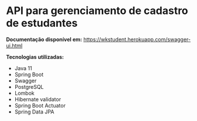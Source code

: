 # API para gerenciamento de cadastro de estudantes

**Documentação disponível em:** https://wkstudent.herokuapp.com/swagger-ui.html

**Tecnologias utilizadas:**

- Java 11
- Spring Boot
- Swagger
- PostgreSQL
- Lombok
- Hibernate validator
- Spring Boot Actuator
- Spring Data JPA



